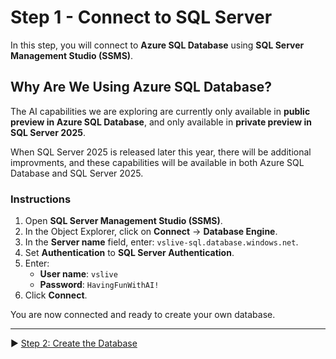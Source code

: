 # Step 1 - Connect to SQL Server

In this step, you will connect to **Azure SQL Database** using **SQL Server Management Studio (SSMS)**.

## Why Are We Using Azure SQL Database?

The AI capabilities we are exploring are currently only available in **public preview in Azure SQL Database**,
and only available in **private preview in SQL Server 2025**.

When SQL Server 2025 is released later this year, there will be additional improvments, and these capabilities will be available in both Azure SQL Database and SQL Server 2025.

### Instructions

1. Open **SQL Server Management Studio (SSMS)**.
2. In the Object Explorer, click on **Connect** → **Database Engine**.
3. In the **Server name** field, enter: `vslive-sql.database.windows.net`.
4. Set **Authentication** to **SQL Server Authentication**.
5. Enter:
   - **User name**: `vslive`
   - **Password**: `HavingFunWithAI!`
6. Click **Connect**.

You are now connected and ready to create your own database.

___

▶ [Step 2: Create the Database](https://github.com/lennilobel/sql2022-workshop-hol-vegas2025/blob/master/HOL/4.%20AI%20Features/1.%20Vector%20Search/2.%20Create%20the%20Database.md)
